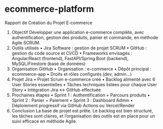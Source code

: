 # ecommerce-platform
Rapport de Création du Projet E-commerce
1. Objectif
Développer une application e-commerce complète, avec authentification, gestion des produits, panier et commande, en méthode Agile SCRUM.
2. Outils utilisés
•	Jira Software : gestion de projet SCRUM
•	GitHub : gestion du code source et CI/CD
•	Frameworks envisagés : Angular/React (frontend), FastAPI/Spring Boot (backend), MySQL/Firestore (base de données)
3. Organisation GitHub
•	Organisation : e-commerce
•	Dépôt principal : ecommerce-app
•	Droits et rôles configurés (dev, admin…)
4. Projet Jira
•	Projet Scrum e-commerce créé
•	Backlog alimenté avec 6 User Stories essentielles
•	Tâches techniques listées pour chaque User Story
•	Intégration Jira ↔ GitHub effectuée
5. Prochaines étapes
•	Sprint 1 : Authentification + Parcours produits
•	Sprint 2 : Panier + Paiement
•	Sprint 3 : Dashboard Admin
•	Déploiement progressif via GitHub Actions ou Vercel/Render
6. Conclusion
La base de projet est prête. Le backlog est bien structuré, les tâches sont claires, et l’organisation des outils est en place pour un suivi efficace en méthode Agile.
